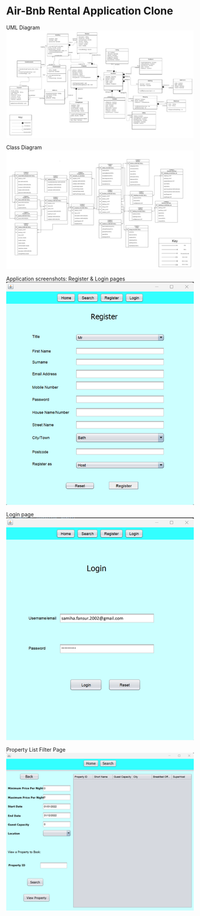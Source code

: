 # Air-Bnb Rental Application Clone

UML Diagram
![Example Image](./uml-rental.png)

Class Diagram
![Example Image](./uml-class-rental.png)

Application screenshots:
Register & Login pages
![Example Image](./register-airbnb.png)

Login page
![Example Image](./airbnb-login.png)

Property List Filter Page
![Example Image](./properties-list-filter.png)


